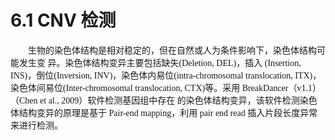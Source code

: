 # 6.1 CNV 检测

<font face="微软雅黑" >&emsp;&emsp;生物的染色体结构是相对稳定的，但在自然或人为条件影响下，染色体结构可能发生变 异。染色体结构变异主要包括缺失(Deletion, DEL)，插入 (Insertion, INS)，倒位(Inversion, INV)，染色体内易位(intra-chromosomal translocation, ITX)，染色体间易位(Inter-chromosomal translocation, CTX)等。采用 BreakDancer（v1.1）（Chen et al., 2009）软件检测基因组中存在 的染色体结构变异，该软件检测染色体结构变异的原理是基于 Pair-end mapping，利用 pair end read 插入片段长度异常来进行检测。</font><br />